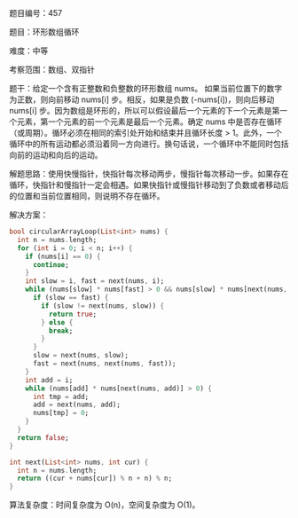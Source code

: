 题目编号：457

题目：环形数组循环

难度：中等

考察范围：数组、双指针

题干：给定一个含有正整数和负整数的环形数组 nums。 如果当前位置下的数字为正数，则向前移动 nums[i] 步。相反，如果是负数 (-nums[i])，则向后移动 nums[i] 步。因为数组是环形的，所以可以假设最后一个元素的下一个元素是第一个元素，第一个元素的前一个元素是最后一个元素。确定 nums 中是否存在循环（或周期）。循环必须在相同的索引处开始和结束并且循环长度 > 1。此外，一个循环中的所有运动都必须沿着同一方向进行。换句话说，一个循环中不能同时包括向前的运动和向后的运动。

解题思路：使用快慢指针，快指针每次移动两步，慢指针每次移动一步。如果存在循环，快指针和慢指针一定会相遇。如果快指针或慢指针移动到了负数或者移动后的位置和当前位置相同，则说明不存在循环。

解决方案：

```dart
bool circularArrayLoop(List<int> nums) {
  int n = nums.length;
  for (int i = 0; i < n; i++) {
    if (nums[i] == 0) {
      continue;
    }
    int slow = i, fast = next(nums, i);
    while (nums[slow] * nums[fast] > 0 && nums[slow] * nums[next(nums, fast)] > 0) {
      if (slow == fast) {
        if (slow != next(nums, slow)) {
          return true;
        } else {
          break;
        }
      }
      slow = next(nums, slow);
      fast = next(nums, next(nums, fast));
    }
    int add = i;
    while (nums[add] * nums[next(nums, add)] > 0) {
      int tmp = add;
      add = next(nums, add);
      nums[tmp] = 0;
    }
  }
  return false;
}

int next(List<int> nums, int cur) {
  int n = nums.length;
  return ((cur + nums[cur]) % n + n) % n;
}
```

算法复杂度：时间复杂度为 O(n)，空间复杂度为 O(1)。